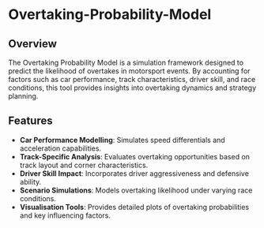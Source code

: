# Overtaking-Probability-Model
## Overview

The Overtaking Probability Model is a simulation framework designed to predict the likelihood of overtakes in motorsport events. By accounting for factors such as car performance, track characteristics, driver skill, and race conditions, this tool provides insights into overtaking dynamics and strategy planning.

## Features

- **Car Performance Modelling**: Simulates speed differentials and acceleration capabilities.
- **Track-Specific Analysis**: Evaluates overtaking opportunities based on track layout and corner characteristics.
- **Driver Skill Impact**: Incorporates driver aggressiveness and defensive ability.
- **Scenario Simulations**: Models overtaking likelihood under varying race conditions.
- **Visualisation Tools**: Provides detailed plots of overtaking probabilities and key influencing factors.